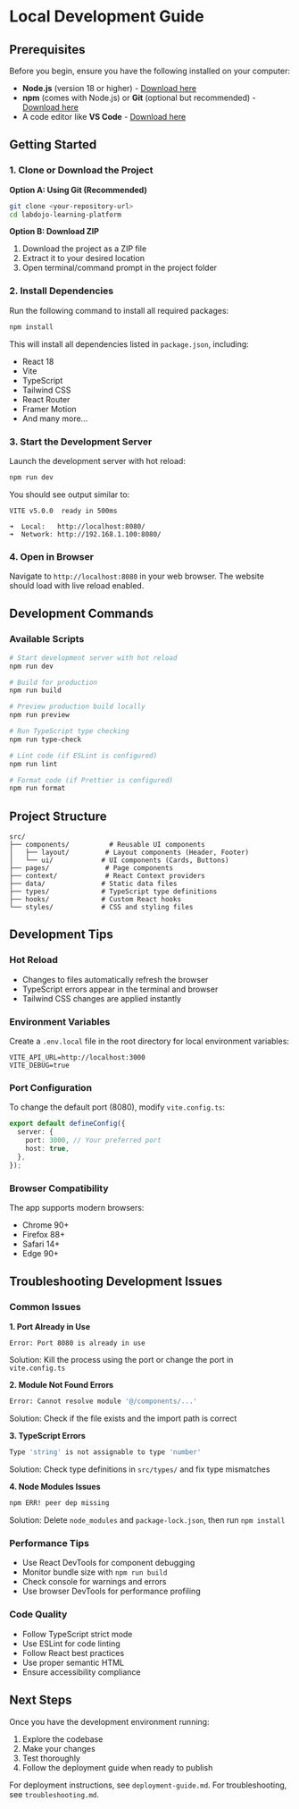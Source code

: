 
# Local Development Guide

## Prerequisites

Before you begin, ensure you have the following installed on your computer:

- **Node.js** (version 18 or higher) - [Download here](https://nodejs.org/)
- **npm** (comes with Node.js) or **Git** (optional but recommended) - [Download here](https://git-scm.com/)
- A code editor like **VS Code** - [Download here](https://code.visualstudio.com/)

## Getting Started

### 1. Clone or Download the Project

**Option A: Using Git (Recommended)**
```bash
git clone <your-repository-url>
cd labdojo-learning-platform
```

**Option B: Download ZIP**
1. Download the project as a ZIP file
2. Extract it to your desired location
3. Open terminal/command prompt in the project folder

### 2. Install Dependencies

Run the following command to install all required packages:

```bash
npm install
```

This will install all dependencies listed in `package.json`, including:
- React 18
- Vite
- TypeScript
- Tailwind CSS
- React Router
- Framer Motion
- And many more...

### 3. Start the Development Server

Launch the development server with hot reload:

```bash
npm run dev
```

You should see output similar to:
```
VITE v5.0.0  ready in 500ms

➜  Local:   http://localhost:8080/
➜  Network: http://192.168.1.100:8080/
```

### 4. Open in Browser

Navigate to `http://localhost:8080` in your web browser. The website should load with live reload enabled.

## Development Commands

### Available Scripts

```bash
# Start development server with hot reload
npm run dev

# Build for production
npm run build

# Preview production build locally
npm run preview

# Run TypeScript type checking
npm run type-check

# Lint code (if ESLint is configured)
npm run lint

# Format code (if Prettier is configured)
npm run format
```

## Project Structure

```
src/
├── components/          # Reusable UI components
│   ├── layout/         # Layout components (Header, Footer)
│   └── ui/            # UI components (Cards, Buttons)
├── pages/              # Page components
├── context/            # React Context providers
├── data/              # Static data files
├── types/             # TypeScript type definitions
├── hooks/             # Custom React hooks
└── styles/            # CSS and styling files
```

## Development Tips

### Hot Reload
- Changes to files automatically refresh the browser
- TypeScript errors appear in the terminal and browser
- Tailwind CSS changes are applied instantly

### Environment Variables
Create a `.env.local` file in the root directory for local environment variables:
```
VITE_API_URL=http://localhost:3000
VITE_DEBUG=true
```

### Port Configuration
To change the default port (8080), modify `vite.config.ts`:
```typescript
export default defineConfig({
  server: {
    port: 3000, // Your preferred port
    host: true,
  },
});
```

### Browser Compatibility
The app supports modern browsers:
- Chrome 90+
- Firefox 88+
- Safari 14+
- Edge 90+

## Troubleshooting Development Issues

### Common Issues

**1. Port Already in Use**
```bash
Error: Port 8080 is already in use
```
Solution: Kill the process using the port or change the port in `vite.config.ts`

**2. Module Not Found Errors**
```bash
Error: Cannot resolve module '@/components/...'
```
Solution: Check if the file exists and the import path is correct

**3. TypeScript Errors**
```bash
Type 'string' is not assignable to type 'number'
```
Solution: Check type definitions in `src/types/` and fix type mismatches

**4. Node Modules Issues**
```bash
npm ERR! peer dep missing
```
Solution: Delete `node_modules` and `package-lock.json`, then run `npm install`

### Performance Tips

- Use React DevTools for component debugging
- Monitor bundle size with `npm run build`
- Check console for warnings and errors
- Use browser DevTools for performance profiling

### Code Quality

- Follow TypeScript strict mode
- Use ESLint for code linting
- Follow React best practices
- Use proper semantic HTML
- Ensure accessibility compliance

## Next Steps

Once you have the development environment running:
1. Explore the codebase
2. Make your changes
3. Test thoroughly
4. Follow the deployment guide when ready to publish

For deployment instructions, see `deployment-guide.md`.
For troubleshooting, see `troubleshooting.md`.
